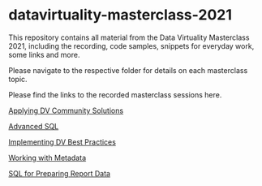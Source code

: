 # datavirtuality-masterclass-2021

This repository contains all material from the Data Virtuality Masterclass 2021, including the recording, code samples, snippets for everyday work, some links and more.

Please navigate to the respective folder for details on each masterclass topic.

Please find the links to the recorded masterclass sessions here.

[Applying DV Community Solutions](https://vimeo.com/558948325/51328359c9)

[Advanced SQL](https://vimeo.com/558954692/b6024bda51)

[Implementing DV Best Practices](https://vimeo.com/558971865/552e4b2f6d)

[Working with Metadata](https://vimeo.com/558984786/95cd10680a)

[SQL for Preparing Report Data](https://vimeo.com/559011258/2a965b8657)
